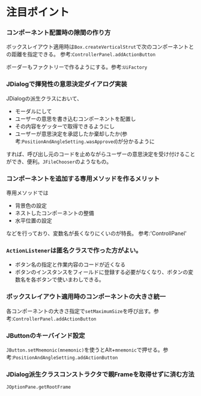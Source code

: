 # 注目ポイント
### コンポーネント配置時の隙間の作り方
ボックスレイアウト適用時は`Box.createVerticalStrut`で次のコンポーネントとの距離を指定できる。
参考:`ControllerPanel.addActionButton`

ボーダーもファクトリーで作るようにする。参考:`UiFactory`

### JDialogで揮発性の意思決定ダイアログ実装
JDialogの派生クラスにおいて、
* モーダルにして
* ユーザーの意思を書き込むコンポーネントを配置し
* その内容をゲッターで取得できるようにし
* ユーザーが意思決定を承認したか棄却したか(参考:`PositionAndAngleSetting.wasApproved`)が分かるように

すれば、呼び出し元のコードを止めながらユーザーの意思決定を受け付けることができ、便利。`JFileChooser`のようなもの。

### コンポーネントを追加する専用メソッドを作るメリット
専用メソッドでは
* 背景色の設定
* ネストしたコンポーネントの整備
* 水平位置の設定

などを行っており、変数名が長くなりにくいのが特長。
参考:'ControllPanel'

### `ActionListener`は匿名クラスで作った方がよい。
* ボタン名の指定と作業内容のコードが近くなる
* ボタンのインスタンスをフィールドに登録する必要がなくなり、ボタンの変数名を各ボタンで使いまわしできる。

### ボックスレイアウト適用時のコンポーネントの大きさ統一
各コンポーネントの大きさ指定で`setMaximumSize`を呼び出す。参考:`ControllerPanel.addActionButton`

### JButtonのキーバインド設定
`JButton.setMnemonic(mnemonic)`を使うとAlt+`mnemonic`で押せる。参考:`PositionAndAngleSetting.addActionButton`

### JDialog派生クラスコンストラクタで親Frameを取得せずに済む方法
`JOptionPane.getRootFrame`
